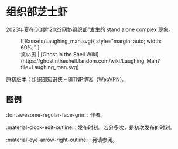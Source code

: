 # 组织部芝士虾

2023年夏在QQ群“2022网协组织部”发生的 stand alone complex 现象。

<figure markdown='span'>
    ![](assets/Laughing_man.svg){ style="margin: auto; width: 60%;" }
    <figcaption markdown='1'>笑い男 | [Ghost in the Shell Wiki](https://ghostintheshell.fandom.com/wiki/Laughing_Man?file=Laughing_man.svg)</figcaption>
</figure>

原初版本：[组织部知识侠 – BITNP博客](https://blog.bitnp.net/shuoshuo/%e7%bb%84%e7%bb%87%e9%83%a8%e7%9f%a5%e8%af%86%e4%be%a0)（[WebVPN](https://webvpn.bit.edu.cn/https/77726476706e69737468656265737421f2fb4e9b693261447018c7a29d41/shuoshuo/%e7%bb%84%e7%bb%87%e9%83%a8%e7%9f%a5%e8%af%86%e4%be%a0)）。

## 图例

:fontawesome-regular-face-grin:
:   作者。

:material-clock-edit-outline:
:   发布时刻。若分多次，是初次发布的时刻。

:material-eye-arrow-right-outline:
:   另请参阅。
